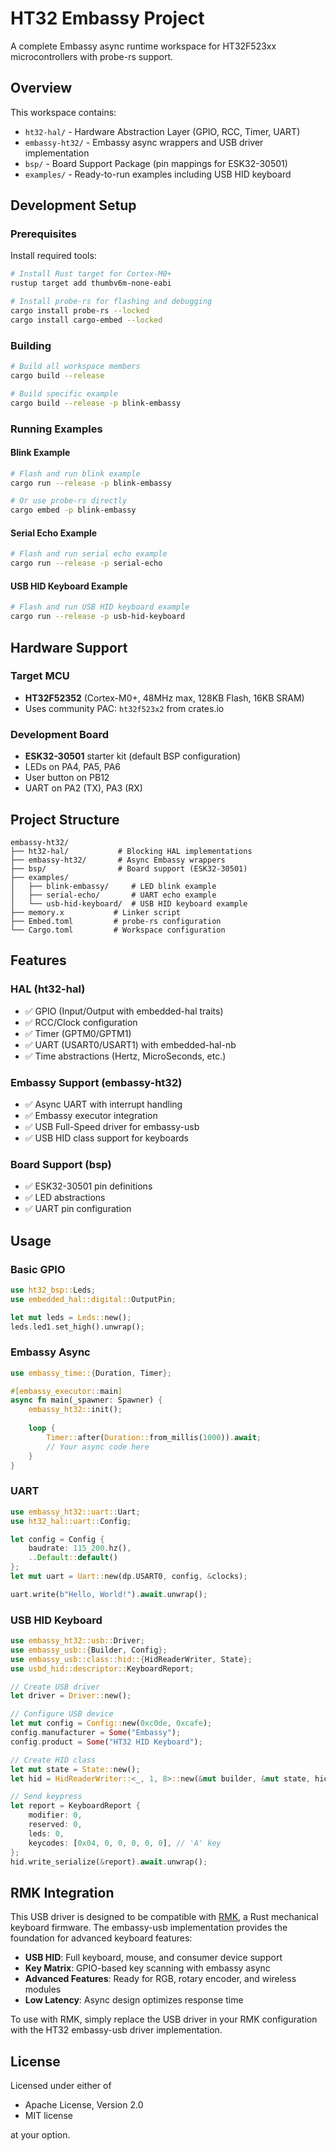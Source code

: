 # HT32 Embassy Project

A complete Embassy async runtime workspace for HT32F523xx microcontrollers with probe-rs support.

## Overview

This workspace contains:
- `ht32-hal/` - Hardware Abstraction Layer (GPIO, RCC, Timer, UART)
- `embassy-ht32/` - Embassy async wrappers and USB driver implementation
- `bsp/` - Board Support Package (pin mappings for ESK32-30501)
- `examples/` - Ready-to-run examples including USB HID keyboard

## Development Setup

### Prerequisites

Install required tools:
```bash
# Install Rust target for Cortex-M0+
rustup target add thumbv6m-none-eabi

# Install probe-rs for flashing and debugging
cargo install probe-rs --locked
cargo install cargo-embed --locked
```

### Building

```bash
# Build all workspace members
cargo build --release

# Build specific example
cargo build --release -p blink-embassy
```

### Running Examples

#### Blink Example
```bash
# Flash and run blink example
cargo run --release -p blink-embassy

# Or use probe-rs directly
cargo embed -p blink-embassy
```

#### Serial Echo Example
```bash
# Flash and run serial echo example
cargo run --release -p serial-echo
```

#### USB HID Keyboard Example
```bash
# Flash and run USB HID keyboard example
cargo run --release -p usb-hid-keyboard
```

## Hardware Support

### Target MCU
- **HT32F52352** (Cortex-M0+, 48MHz max, 128KB Flash, 16KB SRAM)
- Uses community PAC: `ht32f523x2` from crates.io

### Development Board
- **ESK32-30501** starter kit (default BSP configuration)
- LEDs on PA4, PA5, PA6
- User button on PB12
- UART on PA2 (TX), PA3 (RX)

## Project Structure

```
embassy-ht32/
├── ht32-hal/           # Blocking HAL implementations
├── embassy-ht32/       # Async Embassy wrappers
├── bsp/                # Board support (ESK32-30501)
├── examples/
│   ├── blink-embassy/     # LED blink example
│   ├── serial-echo/       # UART echo example
│   └── usb-hid-keyboard/  # USB HID keyboard example
├── memory.x           # Linker script
├── Embed.toml         # probe-rs configuration
└── Cargo.toml         # Workspace configuration
```

## Features

### HAL (ht32-hal)
- ✅ GPIO (Input/Output with embedded-hal traits)
- ✅ RCC/Clock configuration
- ✅ Timer (GPTM0/GPTM1)
- ✅ UART (USART0/USART1) with embedded-hal-nb
- ✅ Time abstractions (Hertz, MicroSeconds, etc.)

### Embassy Support (embassy-ht32)
- ✅ Async UART with interrupt handling
- ✅ Embassy executor integration
- ✅ USB Full-Speed driver for embassy-usb
- ✅ USB HID class support for keyboards

### Board Support (bsp)
- ✅ ESK32-30501 pin definitions
- ✅ LED abstractions
- ✅ UART pin configuration

## Usage

### Basic GPIO
```rust
use ht32_bsp::Leds;
use embedded_hal::digital::OutputPin;

let mut leds = Leds::new();
leds.led1.set_high().unwrap();
```

### Embassy Async
```rust
use embassy_time::{Duration, Timer};

#[embassy_executor::main]
async fn main(_spawner: Spawner) {
    embassy_ht32::init();
    
    loop {
        Timer::after(Duration::from_millis(1000)).await;
        // Your async code here
    }
}
```

### UART
```rust
use embassy_ht32::uart::Uart;
use ht32_hal::uart::Config;

let config = Config {
    baudrate: 115_200.hz(),
    ..Default::default()
};
let mut uart = Uart::new(dp.USART0, config, &clocks);

uart.write(b"Hello, World!").await.unwrap();
```

### USB HID Keyboard
```rust
use embassy_ht32::usb::Driver;
use embassy_usb::{Builder, Config};
use embassy_usb::class::hid::{HidReaderWriter, State};
use usbd_hid::descriptor::KeyboardReport;

// Create USB driver
let driver = Driver::new();

// Configure USB device
let mut config = Config::new(0xc0de, 0xcafe);
config.manufacturer = Some("Embassy");
config.product = Some("HT32 HID Keyboard");

// Create HID class
let mut state = State::new();
let hid = HidReaderWriter::<_, 1, 8>::new(&mut builder, &mut state, hid_config);

// Send keypress
let report = KeyboardReport {
    modifier: 0,
    reserved: 0,
    leds: 0,
    keycodes: [0x04, 0, 0, 0, 0, 0], // 'A' key
};
hid.write_serialize(&report).await.unwrap();
```

## RMK Integration

This USB driver is designed to be compatible with [RMK](https://github.com/HaoboGu/rmk), a Rust mechanical keyboard firmware. The embassy-usb implementation provides the foundation for advanced keyboard features:

- **USB HID**: Full keyboard, mouse, and consumer device support
- **Key Matrix**: GPIO-based key scanning with embassy async
- **Advanced Features**: Ready for RGB, rotary encoder, and wireless modules
- **Low Latency**: Async design optimizes response time

To use with RMK, simply replace the USB driver in your RMK configuration with the HT32 embassy-usb driver implementation.

## License

Licensed under either of

- Apache License, Version 2.0
- MIT license

at your option.